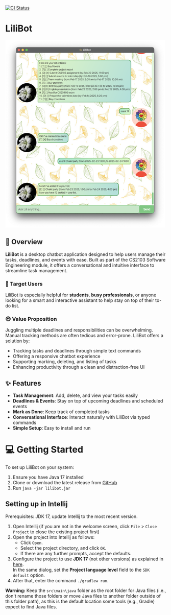 [![CI Status](https://github.com/se-edu/addressbook-level3/workflows/Java%20CI/badge.svg)](https://github.com/FabianHeng/ip/actions)

# LiliBot

<img src="docs/Ui.png" width="500px"/>

## 🚀 Overview

**LiliBot** is a desktop chatbot application designed to help users manage their tasks, deadlines, and events with ease. Built as part of the CS2103 Software Engineering module, it offers a conversational and intuitive interface to streamline task management.

### 👥 Target Users

LiliBot is especially helpful for **students**, **busy professionals**, or anyone looking for a smart and interactive assistant to help stay on top of their to-do list.

### 😎 Value Proposition
Juggling multiple deadlines and responsibilities can be overwhelming. Manual tracking methods are often tedious and error-prone. LiliBot offers a solution by:
- Tracking tasks and deadlines through simple text commands
- Offering a responsive chatbot experience
- Supporting marking, deleting, and listing of tasks
- Enhancing productivity through a clean and distraction-free UI

## ✨ Features
- **Task Management**: Add, delete, and view your tasks easily
- **Deadlines & Events**: Stay on top of upcoming deadlines and scheduled events
- **Mark as Done**: Keep track of completed tasks
- **Conversational Interface**: Interact naturally with LiliBot via typed commands
- **Simple Setup**: Easy to install and run

# 💻 Getting Started

To set up LiliBot on your system:
1. Ensure you have Java 17 installed 
2. Clone or download the latest release from [GitHub](https://github.com/FabianHeng/ip/releases)
3. Run `java -jar lilibot.jar`

## Setting up in Intellij

Prerequisites: JDK 17, update Intellij to the most recent version.

1. Open Intellij (if you are not in the welcome screen, click `File` > `Close Project` to close the existing project first)
2. Open the project into Intellij as follows:
   - Click `Open`.
   - Select the project directory, and click `OK`.
   - If there are any further prompts, accept the defaults.
3. Configure the project to use **JDK 17** (not other versions) as explained in [here](https://www.jetbrains.com/help/idea/sdk.html#set-up-jdk).  
In the same dialog, set the **Project language level** field to the `SDK default` option.
4. After that, enter the command `./gradlew run`.

**Warning:** Keep the `src\main\java` folder as the root folder for Java files (i.e., don't rename those folders or move Java files to another folder outside of this folder path), as this is the default location some tools (e.g., Gradle) expect to find Java files.
